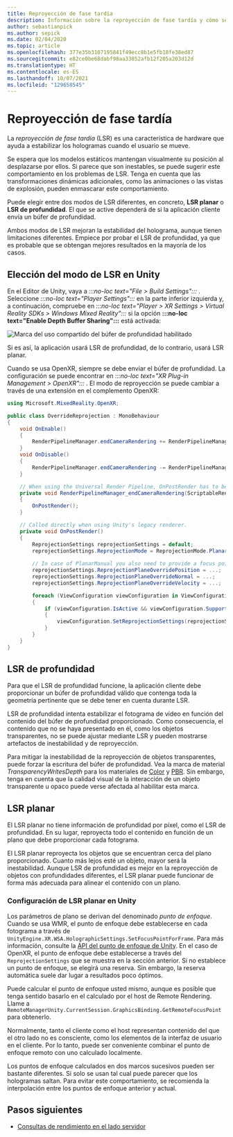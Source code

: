 ```yaml
---
title: Reproyección de fase tardía
description: Información sobre la reproyección de fase tardía y cómo se usa.
author: sebastianpick
ms.author: sepick
ms.date: 02/04/2020
ms.topic: article
ms.openlocfilehash: 377e35b3107195841f49ecc8b1e5fb18fe38ed87
ms.sourcegitcommit: e82ce0be68dabf98aa33052afb12f205a203d12d
ms.translationtype: HT
ms.contentlocale: es-ES
ms.lasthandoff: 10/07/2021
ms.locfileid: "129658545"
---
```

# <a name="late-stage-reprojection"></a>Reproyección de fase tardía

La *reproyección de fase tardía* (LSR) es una característica de hardware que ayuda a estabilizar los hologramas cuando el usuario se mueve.

Se espera que los modelos estáticos mantengan visualmente su posición al desplazarse por ellos. Si parece que son inestables, se puede sugerir este comportamiento en los problemas de LSR. Tenga en cuenta que las transformaciones dinámicas adicionales, como las animaciones o las vistas de explosión, pueden enmascarar este comportamiento.

Puede elegir entre dos modos de LSR diferentes, en concreto, **LSR planar** o **LSR de profundidad**. El que se active dependerá de si la aplicación cliente envía un búfer de profundidad.

Ambos modos de LSR mejoran la estabilidad del holograma, aunque tienen limitaciones diferentes. Empiece por probar el LSR de profundidad, ya que es probable que se obtengan mejores resultados en la mayoría de los casos.

## <a name="choose-lsr-mode-in-unity"></a>Elección del modo de LSR en Unity

En el Editor de Unity, vaya a *:::no-loc text="File > Build Settings":::* . Seleccione *:::no-loc text="Player Settings":::* en la parte inferior izquierda y, a continuación, compruebe en *:::no-loc text="Player > XR Settings > Virtual Reality SDKs > Windows Mixed Reality":::* si la opción **:::no-loc text="Enable Depth Buffer Sharing":::** está activada:

![Marca del uso compartido del búfer de profundidad habilitado](./media/unity-depth-buffer-sharing-enabled.png)

Si es así, la aplicación usará LSR de profundidad, de lo contrario, usará LSR planar.

Cuando se usa OpenXR, siempre se debe enviar el búfer de profundidad. La configuración se puede encontrar en *:::no-loc text="XR Plug-in Management > OpenXR":::* . El modo de reproyección se puede cambiar a través de una extensión en el complemento OpenXR:

```cs
using Microsoft.MixedReality.OpenXR;

public class OverrideReprojection : MonoBehaviour
{
    void OnEnable()
    {
        RenderPipelineManager.endCameraRendering += RenderPipelineManager_endCameraRendering;
    }
    void OnDisable()
    {
        RenderPipelineManager.endCameraRendering -= RenderPipelineManager_endCameraRendering;
    }

    // When using the Universal Render Pipeline, OnPostRender has to be called manually.
    private void RenderPipelineManager_endCameraRendering(ScriptableRenderContext context, Camera camera)
    {
        OnPostRender();
    }

    // Called directly when using Unity's legacy renderer.
    private void OnPostRender()
    {
        ReprojectionSettings reprojectionSettings = default;
        reprojectionSettings.ReprojectionMode = ReprojectionMode.PlanarManual; // Or your favorite reprojection mode.
        
        // In case of PlanarManual you also need to provide a focus point here.
        reprojectionSettings.ReprojectionPlaneOverridePosition = ...;
        reprojectionSettings.ReprojectionPlaneOverrideNormal = ...;
        reprojectionSettings.ReprojectionPlaneOverrideVelocity = ...;

        foreach (ViewConfiguration viewConfiguration in ViewConfiguration.EnabledViewConfigurations)
        {
            if (viewConfiguration.IsActive && viewConfiguration.SupportedReprojectionModes.Contains(reprojectionSettings.ReprojectionMode))
            {
                viewConfiguration.SetReprojectionSettings(reprojectionSettings);
            }
        }
    }
}
```

## <a name="depth-lsr"></a>LSR de profundidad

Para que el LSR de profundidad funcione, la aplicación cliente debe proporcionar un búfer de profundidad válido que contenga toda la geometría pertinente que se debe tener en cuenta durante LSR.

LSR de profundidad intenta estabilizar el fotograma de vídeo en función del contenido del búfer de profundidad proporcionado. Como consecuencia, el contenido que no se haya presentado en él, como los objetos transparentes, no se puede ajustar mediante LSR y pueden mostrarse artefactos de inestabilidad y de reproyección.

Para mitigar la inestabilidad de la reproyección de objetos transparentes, puede forzar la escritura del búfer de profundidad. Vea la marca de material *TransparencyWritesDepth* para los materiales de [Color](color-materials.md) y [PBR](pbr-materials.md). Sin embargo, tenga en cuenta que la calidad visual de la interacción de un objeto transparente u opaco puede verse afectada al habilitar esta marca.

## <a name="planar-lsr"></a>LSR planar

El LSR planar no tiene información de profundidad por píxel, como el LSR de profundidad. En su lugar, reproyecta todo el contenido en función de un plano que debe proporcionar cada fotograma.

El LSR planar reproyecta los objetos que se encuentran cerca del plano proporcionado. Cuanto más lejos esté un objeto, mayor será la inestabilidad. Aunque LSR de profundidad es mejor en la reproyección de objetos con profundidades diferentes, el LSR planar puede funcionar de forma más adecuada para alinear el contenido con un plano.

### <a name="configure-planar-lsr-in-unity"></a>Configuración de LSR planar en Unity

Los parámetros de plano se derivan del denominado *punto de enfoque*. Cuando se usa WMR, el punto de enfoque debe establecerse en cada fotograma a través de `UnityEngine.XR.WSA.HolographicSettings.SetFocusPointForFrame`. Para más información, consulte la [API del punto de enfoque de Unity](/windows/mixed-reality/focus-point-in-unity). En el caso de OpenXR, el punto de enfoque debe establecerse a través del `ReprojectionSettings` que se muestra en la sección anterior.
Si no establece un punto de enfoque, se elegirá una reserva. Sin embargo, la reserva automática suele dar lugar a resultados poco óptimos.

Puede calcular el punto de enfoque usted mismo, aunque es posible que tenga sentido basarlo en el calculado por el host de Remote Rendering. Llame a `RemoteManagerUnity.CurrentSession.GraphicsBinding.GetRemoteFocusPoint` para obtenerlo.

Normalmente, tanto el cliente como el host representan contenido del que el otro lado no es consciente, como los elementos de la interfaz de usuario en el cliente. Por lo tanto, puede ser conveniente combinar el punto de enfoque remoto con uno calculado localmente.

Los puntos de enfoque calculados en dos marcos sucesivos pueden ser bastante diferentes. Si solo se usan tal cual puede parecer que los hologramas saltan. Para evitar este comportamiento, se recomienda la interpolación entre los puntos de enfoque anterior y actual.

## <a name="next-steps"></a>Pasos siguientes

* [Consultas de rendimiento en el lado servidor](performance-queries.md)